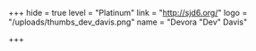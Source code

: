 +++
hide = true
level = "Platinum"
link = "http://sjd6.org/"
logo = "/uploads/thumbs_dev_davis.png"
name = "Devora \"Dev\" Davis"

+++
